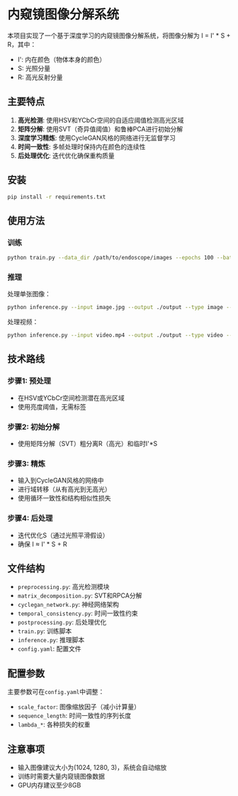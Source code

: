 # 内窥镜图像分解系统

本项目实现了一个基于深度学习的内窥镜图像分解系统，将图像分解为 I = I' * S + R，其中：
- I': 内在颜色（物体本身的颜色）
- S: 光照分量
- R: 高光反射分量

## 主要特点

1. **高光检测**: 使用HSV和YCbCr空间的自适应阈值检测高光区域
2. **矩阵分解**: 使用SVT（奇异值阈值）和鲁棒PCA进行初始分解
3. **深度学习精炼**: 使用CycleGAN风格的网络进行无监督学习
4. **时间一致性**: 多帧处理时保持内在颜色的连续性
5. **后处理优化**: 迭代优化确保重构质量

## 安装

```bash
pip install -r requirements.txt
```

## 使用方法

### 训练

```bash
python train.py --data_dir /path/to/endoscope/images --epochs 100 --batch_size 4
```

### 推理

处理单张图像：
```bash
python inference.py --input image.jpg --output ./output --type image --visualize
```

处理视频：
```bash
python inference.py --input video.mp4 --output ./output --type video --checkpoint checkpoints/best_model.pth
```

## 技术路线

### 步骤1: 预处理
- 在HSV或YCbCr空间检测潜在高光区域
- 使用亮度阈值，无需标签

### 步骤2: 初始分解
- 使用矩阵分解（SVT）粗分离R（高光）和临时I'*S

### 步骤3: 精炼
- 输入到CycleGAN风格的网络中
- 进行域转移（从有高光到无高光）
- 使用循环一致性和结构相似性损失

### 步骤4: 后处理
- 迭代优化S（通过光照平滑假设）
- 确保 I ≈ I' * S + R

## 文件结构

- `preprocessing.py`: 高光检测模块
- `matrix_decomposition.py`: SVT和RPCA分解
- `cyclegan_network.py`: 神经网络架构
- `temporal_consistency.py`: 时间一致性约束
- `postprocessing.py`: 后处理优化
- `train.py`: 训练脚本
- `inference.py`: 推理脚本
- `config.yaml`: 配置文件

## 配置参数

主要参数可在`config.yaml`中调整：
- `scale_factor`: 图像缩放因子（减小计算量）
- `sequence_length`: 时间一致性的序列长度
- `lambda_*`: 各种损失的权重

## 注意事项

- 输入图像建议大小为(1024, 1280, 3)，系统会自动缩放
- 训练时需要大量内窥镜图像数据
- GPU内存建议至少8GB
